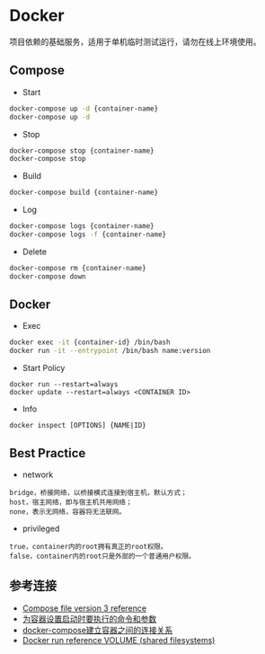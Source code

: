 # Docker
项目依赖的基础服务，适用于单机临时测试运行，请勿在线上环境使用。

## Compose
- Start
```bash
docker-compose up -d {container-name}
docker-compose up -d
```
- Stop
```bash
docker-compose stop {container-name}
docker-compose stop
```
- Build
```bash
docker-compose build {container-name}
```
- Log
```bash
docker-compose logs {container-name}
docker-compose logs -f {container-name}
```
- Delete
```bash
docker-compose rm {container-name}
docker-compose down
```

## Docker
- Exec
```bash
docker exec -it {container-id} /bin/bash
docker run -it --entrypoint /bin/bash name:version
```
- Start Policy
```
docker run --restart=always
docker update --restart=always <CONTAINER ID>
```
- Info
```
docker inspect [OPTIONS] {NAME|ID}
```

## Best Practice
- network
```
bridge，桥接网络，以桥接模式连接到宿主机，默认方式；
host，宿主网络，即与宿主机共用网络；
none，表示无网络，容器将无法联网。
```
- privileged
```
true，container内的root拥有真正的root权限。
false，container内的root只是外部的一个普通用户权限。
```

## 参考连接
- [Compose file version 3 reference](https://docs.docker.com/compose/compose-file/compose-file-v3/)
- [为容器设置启动时要执行的命令和参数](https://kubernetes.io/zh/docs/tasks/inject-data-application/define-command-argument-container/)
- [docker-compose建立容器之间的连接关系](https://www.jianshu.com/p/1e80c2866a9d)
- [Docker run reference VOLUME (shared filesystems)](https://docs.docker.com/engine/reference/run/#volume-shared-filesystems)
